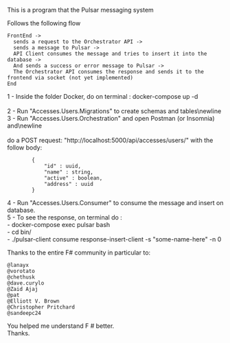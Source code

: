 
This is a program that the Pulsar messaging system<br>

Follows the following flow<br>

```
FrontEnd -> 
  sends a request to the Orchestrator API -> 
  sends a message to Pulsar -> 
  API Client consumes the message and tries to insert it into the database -> 
  And sends a success or error message to Pulsar -> 
  The Orchestrator API consumes the response and sends it to the frontend via socket (not yet implemented)
End
```

1 - Inside the folder Docker, do on terminal : docker-compose up -d<br>  
2 - Run "Accesses.Users.Migrations" to create schemas and tables\newline <br>
3 - Run "Accesses.Users.Orchestration"  and open Postman (or Insomnia) and\newline<br>  
        do a POST request: "http://localhost:5000/api/accesses/users/" with the<br>   follow body:<br>  
```
        {	
            "id" : uuid,  
            "name" : string,	  
            "active" : boolean,  
            "address" : uuid
        }
```
				
4 - Run "Accesses.Users.Consumer" to consume the message and insert on database.<br>
5 - To see the response, on terminal do :<br>
     - docker-compose exec pulsar bash<br>
     - cd bin/<br>
     - ./pulsar-client consume response-insert-client -s "some-name-here" -n 0<br>

    

Thanks to the entire F# community in particular to:<br>

```
@lanayx 
@vorotato 
@chethusk 
@dave.curylo
@Zaid Ajaj 
@pat 
@Elliott V. Brown 
@Christopher Pritchard 
@sandeepc24 
```

You helped me understand F # better.<br>
Thanks.
